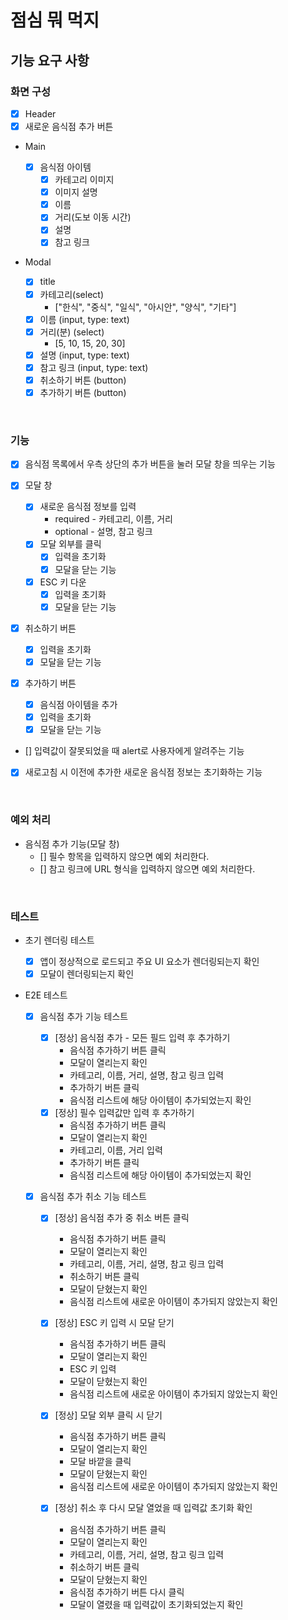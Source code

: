 # 점심 뭐 먹지

## 기능 요구 사항

### 화면 구성

- [x] Header
- [x] 새로운 음식점 추가 버튼
- Main

  - [x] 음식점 아이템
    - [x] 카테고리 이미지
    - [x] 이미지 설명
    - [x] 이름
    - [x] 거리(도보 이동 시간)
    - [x] 설명
    - [x] 참고 링크

- Modal
  - [x] title
  - [x] 카테고리(select)
    - ["한식", "중식", "일식", "아시안", "양식", "기타"]
  - [x] 이름 (input, type: text)
  - [x] 거리(분) (select)
    - [5, 10, 15, 20, 30]
  - [x] 설명 (input, type: text)
  - [x] 참고 링크 (input, type: text)
  - [x] 취소하기 버튼 (button)
  - [x] 추가하기 버튼 (button)

<br>

### 기능

- [x] 음식점 목록에서 우측 상단의 추가 버튼을 눌러 모달 창을 띄우는 기능

- [x] 모달 창

  - [x] 새로운 음식점 정보를 입력
    - required - 카테고리, 이름, 거리
    - optional - 설명, 참고 링크
  - [x] 모달 외부를 클릭
    - [x] 입력을 초기화
    - [x] 모달을 닫는 기능
  - [x] ESC 키 다운
    - [x] 입력을 초기화
    - [x] 모달을 닫는 기능

- [x] 취소하기 버튼

  - [x] 입력을 초기화
  - [x] 모달을 닫는 기능

- [x] 추가하기 버튼

  - [x] 음식점 아이템을 추가
  - [x] 입력을 초기화
  - [x] 모달을 닫는 기능

- [] 입력값이 잘못되었을 때 alert로 사용자에게 알려주는 기능
- [x] 새로고침 시 이전에 추가한 새로운 음식점 정보는 초기화하는 기능

<br>

### 예외 처리

- 음식점 추가 기능(모달 창)
  - [] 필수 항목을 입력하지 않으면 예외 처리한다.
  - [] 참고 링크에 URL 형식을 입력하지 않으면 예외 처리한다.

<br>

### 테스트

- 초기 렌더링 테스트

  - [x] 앱이 정상적으로 로드되고 주요 UI 요소가 렌더링되는지 확인
  - [x] 모달이 렌더링되는지 확인

- E2E 테스트

  - [x] 음식점 추가 기능 테스트

    - [x] [정상] 음식점 추가 - 모든 필드 입력 후 추가하기
      - 음식점 추가하기 버튼 클릭
      - 모달이 열리는지 확인
      - 카테고리, 이름, 거리, 설명, 참고 링크 입력
      - 추가하기 버튼 클릭
      - 음식점 리스트에 해당 아이템이 추가되었는지 확인
    - [x] [정상] 필수 입력값만 입력 후 추가하기
      - 음식점 추가하기 버튼 클릭
      - 모달이 열리는지 확인
      - 카테고리, 이름, 거리 입력
      - 추가하기 버튼 클릭
      - 음식점 리스트에 해당 아이템이 추가되었는지 확인

  - [x] 음식점 추가 취소 기능 테스트

    - [x] [정상] 음식점 추가 중 취소 버튼 클릭

      - 음식점 추가하기 버튼 클릭
      - 모달이 열리는지 확인
      - 카테고리, 이름, 거리, 설명, 참고 링크 입력
      - 취소하기 버튼 클릭
      - 모달이 닫혔는지 확인
      - 음식점 리스트에 새로운 아이템이 추가되지 않았는지 확인

    - [x] [정상] ESC 키 입력 시 모달 닫기

      - 음식점 추가하기 버튼 클릭
      - 모달이 열리는지 확인
      - ESC 키 입력
      - 모달이 닫혔는지 확인
      - 음식점 리스트에 새로운 아이템이 추가되지 않았는지 확인

    - [x] [정상] 모달 외부 클릭 시 닫기

      - 음식점 추가하기 버튼 클릭
      - 모달이 열리는지 확인
      - 모달 바깥을 클릭
      - 모달이 닫혔는지 확인
      - 음식점 리스트에 새로운 아이템이 추가되지 않았는지 확인

    - [x] [정상] 취소 후 다시 모달 열었을 때 입력값 초기화 확인
      - 음식점 추가하기 버튼 클릭
      - 모달이 열리는지 확인
      - 카테고리, 이름, 거리, 설명, 참고 링크 입력
      - 취소하기 버튼 클릭
      - 모달이 닫혔는지 확인
      - 음식점 추가하기 버튼 다시 클릭
      - 모달이 열렸을 때 입력값이 초기화되었는지 확인
